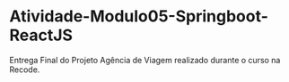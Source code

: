 # Atividade-Modulo05-Springboot-ReactJS
Entrega Final do Projeto Agência de Viagem realizado durante o curso na Recode.
